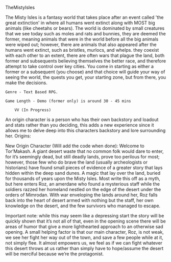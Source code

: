 TheMistyIsles

  The Misty Isles is a fantasy world that takes place after an event called 'the great extinction' in where all humans went extinct along with MOST big animals (like cheetahs or bears). The world is dominated by small creatures that we see today such as moles and rats and bunnies, they are deemed the former, meaning animals that were in the world before all the big animals were wiped out; however, there are animals that also appeared after the humans went extinct, such as bristles, murlocs, and whelps. they coexist with each other to an extent, there are often wars that plague the land, both former and subsequents believing themselves the better race, and therefore attempt to take control over key cities. You come in starting as either a former or a subsequent (you choose) and that choice will guide your way of seeing the world, the quests you get, your starting zone, but from there, you make the decisions.
  
    Genre - Text Based RPG.
  
    Game Length - Demo (former only) is around 30 - 45 mins

        VV (In Progress)

An origin character is a person who has their own backstory and loadout and stats rather than you deciding, this adds a new experience since it allows me to delve deep into this characters backstory and lore surrounding her.
Origins:

New Origin Character (Will add the code when done): Welcome to Tor’Makash. A giant desert waste that no common folk would dare to enter, for it’s seemingly dead, but still deadly lands, prove too perilous for most; however, those few who do brave the land (usually archeologists or historians) have found small pieces of evidence of a greater story that lays hidden within the deep sand dunes. A magic that lay over the land, buried for thousands of years upon the Misty Isles. Most write this off as a myth, but here enters Roz, an amerdane who found a mysterious staff while the soldiers razzed her homeland nestled on the edge of the desert under the orders of Mimrodan. With war enveloping the lands around her, Roz falls back into the heart of desert armed with nothing but the staff, her own knowledge on the desert, and the few survivors who managed to escape.

Important note: while this may seem like a depressing start the story will be quickly shown that it’s not all of that, even in the opening scene there will be areas of humor that give a more lighthearted approach to an otherwise sad opening. A small helping factor is that our main character, Roz, is not weak, we see her fight her way out of the town, and save a few people while at it, not simply flee. It almost empowers us, we feel as if we can fight whatever this desert throws at us rather than simply have to hope/assume the desert will be merciful because we’re the protagonist.
